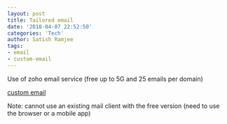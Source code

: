 ```yaml
---
layout: post
title: Tailored email
date: '2018-04-07 22:52:50'
categories: 'Tech'
author: Satish Ramjee
tags:
- email
- custom-email
---
```


Use of zoho email service (free up to 5G and 25 emails per domain)


[custom email](https://www.zoho.eu/mail/help/complete-guide-to-setup-zohomail.html)

Note: cannot use an existing mail client with the free version (need to use the browser or a mobile app)
